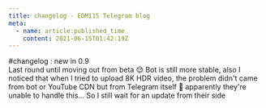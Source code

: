 ```yaml
---
title: changelog - EDM115 Telegram blog
meta:
  - name: article:published_time
    content: 2021-06-15T01:42:19Z
---
```


#changelog : new in 0.9  
Last round until moving out from beta :relieved: Bot is still more stable, also I noticed that when I tried to upload 8K HDR video, the problem didn't came from bot or YouTube CDN but from Telegram itself :smiling_face_with_tear: apparently they're unable to handle this… So I still wait for an update from their side
